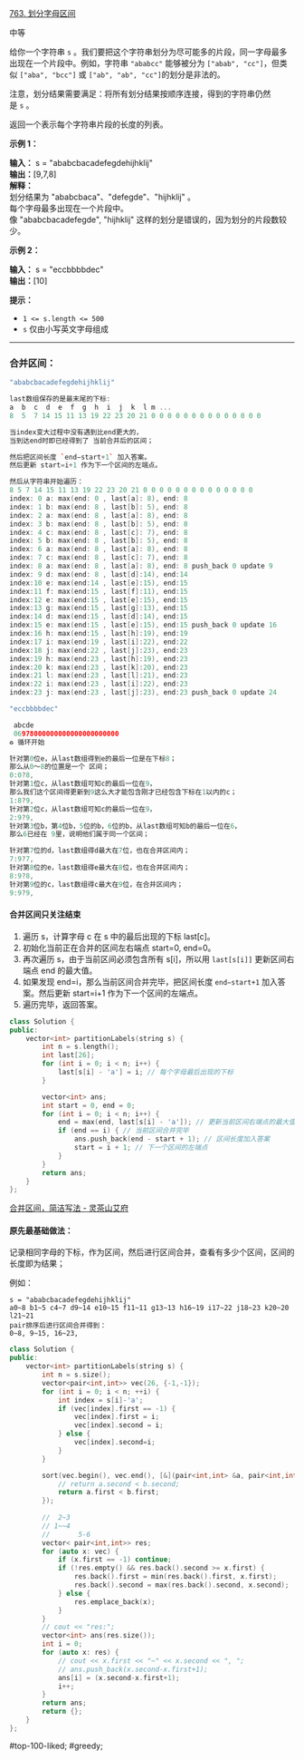 [763. 划分字母区间](https://leetcode.cn/problems/partition-labels/)

中等

给你一个字符串 `s` 。我们要把这个字符串划分为尽可能多的片段，同一字母最多出现在一个片段中。例如，字符串 `"ababcc"` 能够被分为 `["abab", "cc"]`，但类似 `["aba", "bcc"]` 或 `["ab", "ab", "cc"]`的划分是非法的。

注意，划分结果需要满足：将所有划分结果按顺序连接，得到的字符串仍然是 `s` 。

返回一个表示每个字符串片段的长度的列表。

**示例 1：**

**输入：** s = "ababcbacadefegdehijhklij"  
**输出：**[9,7,8]  
**解释：**  
划分结果为 "ababcbaca"、"defegde"、"hijhklij" 。  
每个字母最多出现在一个片段中。  
像 "ababcbacadefegde", "hijhklij" 这样的划分是错误的，因为划分的片段数较少。   

**示例 2：**

**输入：** s = "eccbbbbdec"  
**输出：**[10]  

**提示：**

- `1 <= s.length <= 500`
- `s` 仅由小写英文字母组成
---- ----
### 合并区间：

```cpp
"ababcbacadefegdehijhklij"

last数组保存的是最末尾的下标:
a  b  c  d  e  f  g  h  i  j  k  l m ...
8  5  7 14 15 11 13 19 22 23 20 21 0 0 0 0 0 0 0 0 0 0 0 0 0 0 

当index变大过程中没有遇到比end更大的，
当到达end时即已经得到了 当前合并后的区间；

然后把区间长度 `end−start+1` 加入答案。
然后更新 start=i+1 作为下一个区间的左端点。

然后从字符串开始遍历：
8 5 7 14 15 11 13 19 22 23 20 21 0 0 0 0 0 0 0 0 0 0 0 0 0 0 
index: 0 a: max(end: 0 , last[a]: 8), end: 8 
index: 1 b: max(end: 8 , last[b]: 5), end: 8 
index: 2 a: max(end: 8 , last[a]: 8), end: 8 
index: 3 b: max(end: 8 , last[b]: 5), end: 8 
index: 4 c: max(end: 8 , last[c]: 7), end: 8 
index: 5 b: max(end: 8 , last[b]: 5), end: 8 
index: 6 a: max(end: 8 , last[a]: 8), end: 8 
index: 7 c: max(end: 8 , last[c]: 7), end: 8 
index: 8 a: max(end: 8 , last[a]: 8), end: 8 push_back 0 update 9 
index: 9 d: max(end: 8 , last[d]:14), end:14 
index:10 e: max(end:14 , last[e]:15), end:15 
index:11 f: max(end:15 , last[f]:11), end:15 
index:12 e: max(end:15 , last[e]:15), end:15 
index:13 g: max(end:15 , last[g]:13), end:15 
index:14 d: max(end:15 , last[d]:14), end:15 
index:15 e: max(end:15 , last[e]:15), end:15 push_back 0 update 16 
index:16 h: max(end:15 , last[h]:19), end:19 
index:17 i: max(end:19 , last[i]:22), end:22 
index:18 j: max(end:22 , last[j]:23), end:23 
index:19 h: max(end:23 , last[h]:19), end:23 
index:20 k: max(end:23 , last[k]:20), end:23 
index:21 l: max(end:23 , last[l]:21), end:23 
index:22 i: max(end:23 , last[i]:22), end:23 
index:23 j: max(end:23 , last[j]:23), end:23 push_back 0 update 24 
```

```cpp
"eccbbbbdec"

 abcde
 06978000000000000000000000 
♻️ 循环开始

针对第0位e，从last数组得到e的最后一位是在下标8；
那么从0～8的位置是一个 区间；
0:0?8, 
针对第1位c，从last数组可知c的最后一位在9，
那么我们这个区间得更新到9这么大才能包含刚才已经包含下标在1以内的c；
1:8?9, 
针对第2位c，从last数组可知c的最后一位在9，
2:9?9, 
针对第3位b，第4位b，5位的b，6位的b，从last数组可知b的最后一位在6，
那么6已经在 9里，说明他们属于同一个区间；

针对第7位的d，last数组得d最大在7位，也在合并区间内；
7:9?7, 
针对第8位的e，last数组得e最大在8位，也在合并区间内；
8:9?8, 
针对第9位的c，last数组得c最大在9位，在合并区间内；
9:9?9,
```
#### 合并区间只关注结束
1. 遍历 s，计算字母 c 在 s 中的最后出现的下标 last[c]。
2. 初始化当前正在合并的区间左右端点 start=0, end=0。
3. 再次遍历 s，由于当前区间必须包含所有 s[i]，所以用 `last[s[i]]` 更新区间右端点 end 的最大值。
4. 如果发现 end=i，那么当前区间合并完毕，把区间长度 `end−start+1` 加入答案。然后更新 start=i+1 作为下一个区间的左端点。
5. 遍历完毕，返回答案。
```cpp
class Solution {
public:
    vector<int> partitionLabels(string s) {
        int n = s.length();
        int last[26];
        for (int i = 0; i < n; i++) {
            last[s[i] - 'a'] = i; // 每个字母最后出现的下标
        }

        vector<int> ans;
        int start = 0, end = 0;
        for (int i = 0; i < n; i++) {
            end = max(end, last[s[i] - 'a']); // 更新当前区间右端点的最大值
            if (end == i) { // 当前区间合并完毕
                ans.push_back(end - start + 1); // 区间长度加入答案
                start = i + 1; // 下一个区间的左端点
            }
        }
        return ans;
    }
};
```
[合并区间，简洁写法 - 灵茶山艾府](https://leetcode.cn/problems/partition-labels/solutions/2806706/ben-zhi-shi-he-bing-qu-jian-jian-ji-xie-ygsn8/)

#### 原先最基础做法：
记录相同字母的下标，作为区间，然后进行区间合并，查看有多少个区间，区间的长度即为结果；

例如：
```
s = "ababcbacadefegdehijhklij"
a0~8 b1~5 c4~7 d9~14 e10~15 f11~11 g13~13 h16~19 i17~22 j18~23 k20~20 l21~21 
pair排序后进行区间合并得到：
0~8, 9~15, 16~23,
```

```cpp
class Solution {
public:
    vector<int> partitionLabels(string s) {
        int n = s.size();
        vector<pair<int,int>> vec(26, {-1,-1});
        for (int i = 0; i < n; ++i) {
            int index = s[i]-'a';
            if (vec[index].first == -1) {
                vec[index].first = i;
                vec[index].second = i;
            } else {
                vec[index].second=i;
            }
        }

        sort(vec.begin(), vec.end(), [&](pair<int,int> &a, pair<int,int> &b){
            // return a.second < b.second;
            return a.first < b.first;
        });
  
        //  2~3
        // 1~~4
        //       5-6
        vector< pair<int,int>> res;
        for (auto x: vec) {
            if (x.first == -1) continue;
            if (!res.empty() && res.back().second >= x.first) {
                res.back().first = min(res.back().first, x.first);
                res.back().second = max(res.back().second, x.second);
            } else {
                res.emplace_back(x);
            }
        }
        // cout << "res:";
        vector<int> ans(res.size());
        int i = 0;
        for (auto x: res) {
            // cout << x.first << "~" << x.second << ", ";
            // ans.push_back(x.second-x.first+1);
            ans[i] = (x.second-x.first+1);
            i++;
        }
        return ans;
        return {};
    }
};
```
#top-100-liked; #greedy;